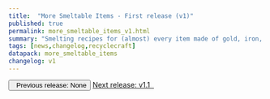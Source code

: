 ```yaml
---
title:  "More Smeltable Items - First release (v1)"
published: true
permalink: more_smeltable_items_v1.html
summary: "Smelting recipes for (almost) every item made of gold, iron, or quartz."
tags: [news,changelog,recyclecraft]
datapack: more_smeltable_items
changelog: v1
---
```


<div class="btn-group">
    <button type="button" class="btn btn-default disabled"><i class="fa fa-caret-left"></i>&nbsp; Previous release: None</button>
    <a href="more_smeltable_items_v1.1.html" role="button" class="btn btn-primary">Next release: v1.1 &nbsp;<i class="fa fa-caret-right"></i></a>
</div>
